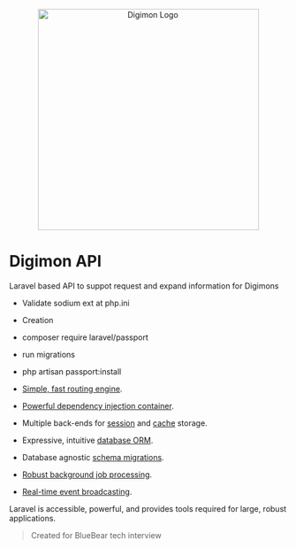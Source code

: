 <p align="center"><a href="https://www.crunchyroll.com/es/series/GYEX24PV6/digimon-adventure-2020" target="_blank"><img src="https://www.pngall.com/wp-content/uploads/2/Digimon-Logo-PNG-Clipart.png" width="400" alt="Digimon Logo"></a></p>


# Digimon API

Laravel based API to suppot request and expand information for Digimons

- Validate sodium ext at php.ini
- Creation
- composer require laravel/passport
- run migrations
- php artisan passport:install


- [Simple, fast routing engine](https://laravel.com/docs/routing).
- [Powerful dependency injection container](https://laravel.com/docs/container).
- Multiple back-ends for [session](https://laravel.com/docs/session) and [cache](https://laravel.com/docs/cache) storage.
- Expressive, intuitive [database ORM](https://laravel.com/docs/eloquent).
- Database agnostic [schema migrations](https://laravel.com/docs/migrations).
- [Robust background job processing](https://laravel.com/docs/queues).
- [Real-time event broadcasting](https://laravel.com/docs/broadcasting).

Laravel is accessible, powerful, and provides tools required for large, robust applications.

> Created for BlueBear tech interview